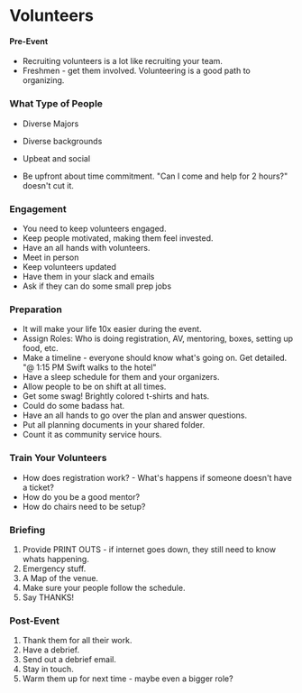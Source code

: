 # Volunteers

#### Pre-Event
* Recruiting volunteers is a lot like recruiting your team.
* Freshmen - get them involved. Volunteering is a good path to organizing.

### What Type of People
* Diverse Majors
* Diverse backgrounds
* Upbeat and social

* Be upfront about time commitment. "Can I come and help for 2 hours?" doesn't cut it.

### Engagement
* You need to keep volunteers engaged.
* Keep people motivated, making them feel invested.
* Have an all hands with volunteers.
* Meet in person
* Keep volunteers updated
* Have them in your slack and emails
* Ask if they can do some small prep jobs

### Preparation
* It will make your life 10x easier during the event.
* Assign Roles: Who is doing registration, AV, mentoring, boxes, setting up food, etc.
* Make a timeline - everyone should know what's going on. Get detailed. "@ 1:15 PM Swift walks to the hotel"
* Have a sleep schedule for them and your organizers.
* Allow people to be on shift at all times.
* Get some swag! Brightly colored t-shirts and hats.
* Could do some badass hat.
* Have an all hands to go over the plan and answer questions.
* Put all planning documents in your shared folder.
* Count it as community service hours.

### Train Your Volunteers
* How does registration work? - What's happens if someone doesn't have a ticket?
* How do you be a good mentor?
* How do chairs need to be setup?

### Briefing
1. Provide PRINT OUTS - if internet goes down, they still need to know whats happening.
2. Emergency stuff.
3. A Map of the venue.
4. Make sure your people follow the schedule.
5. Say THANKS!

### Post-Event
1. Thank them for all their work.
2. Have a debrief.
3. Send out a debrief email.
4. Stay in touch.
5. Warm them up for next time - maybe even a bigger role?
